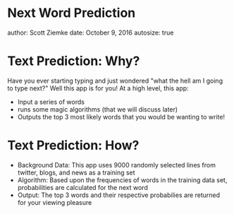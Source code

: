 Next Word Prediction
========================================================
author: Scott Ziemke
date: October 9, 2016
autosize: true


Text Prediction: Why?
========================================================

Have you ever starting typing and just wondered "what the hell am I going to type next?"  Well this app is for you!  At a high level, this app:

- Input a series of words
- runs some magic algorithms (that we will discuss later)
- Outputs the top 3 most likely words that you would be wanting to write!

Text Prediction: How?
========================================================

- Background Data: This app uses 9000 randomly selected lines from twitter, blogs, and news as a training set
- Algorithm: Based upon the frequencies of words in the training data set, probabilities are calculated for the next word
- Output: The top 3 words and their respective probabilies are returned for your viewing pleasure


